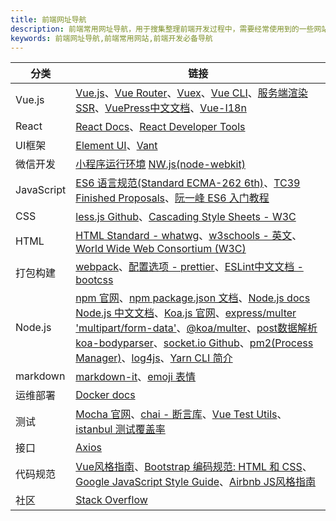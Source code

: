 ```yaml
---
title: 前端网址导航
description: 前端常用网址导航，用于搜集整理前端开发过程中，需要经常使用到的一些网站链接，方便快速访问，提高效率。包括：Vue.js、UI框架、JavaScript、CSS、打包构建、测试、接口请求等。比如 Vue.js 全家桶链接、JS TC39、阮一峰ES6入门、前端代码规范等链接。
keywords: 前端网址导航,前端常用网站,前端开发必备导航
---
```


分类 | 链接
--- | ---
Vue.js | [Vue.js](https://cn.vuejs.org/v2/guide/)、[Vue Router](https://router.vuejs.org/zh/)、[Vuex](https://vuex.vuejs.org/zh/)、[Vue CLI](https://cli.vuejs.org/zh/)、[服务端渲染SSR](https://ssr.vuejs.org/zh/)、[VuePress中文文档](https://www.vuepress.cn/)、[Vue-I18n](https://kazupon.github.io/vue-i18n/zh/)
React |  [React Docs](https://reactjs.org/docs/getting-started.html)、[React Developer Tools](https://chrome.google.com/webstore/detail/react-developer-tools/fmkadmapgofadopljbjfkapdkoienihi?hl=en)
UI框架 | [Element UI](https://element.eleme.cn/#/zh-CN/component/radio)、[Vant](https://vant-contrib.gitee.io/vant/#/zh-CN/)
微信开发 | [小程序运行环境](https://developers.weixin.qq.com/miniprogram/dev/framework/runtime/env.html) [NW.js(node-webkit)](https://github.com/nwjs/nw.js)
JavaScript | [ES6 语言规范(Standard ECMA-262 6th)](https://262.ecma-international.org/6.0/)、[TC39 Finished Proposals](https://github.com/tc39/proposals/blob/master/finished-proposals.md)、[阮一峰 ES6 入门教程](https://es6.ruanyifeng.com/)
CSS | [less.js Github](https://github.com/less/less.js)、[Cascading Style Sheets - W3C](https://www.w3.org/Style/CSS/)
HTML | [HTML Standard - whatwg](https://html.spec.whatwg.org/multipage/)、[w3schools - 英文](https://www.w3schools.com/html/default.asp)、[World Wide Web Consortium (W3C)](https://www.w3.org/)
打包构建 | [webpack](https://www.webpackjs.com/)、[配置选项 - prettier](https://prettier.io/docs/en/options.html)、[ESLint中文文档 - bootcss](https://eslint.bootcss.com/docs/user-guide/getting-started)
Node.js| [npm 官网](https://www.npmjs.com/)、[npm package.json 文档](https://docs.npmjs.com/cli/v6/configuring-npm/package-json#files)、[Node.js docs](https://nodejs.org/en/docs/) [Node.js 中文文档](http://nodejs.cn/api/)、[Koa.js 官网](https://koa.bootcss.com/#response)、[express/multer 'multipart/form-data'](https://github.com/expressjs/multer)、[@koa/multer](https://github.com/koajs/multer)、[post数据解析 koa-bodyparser](https://github.com/koajs/bodyparser)、[socket.io Github](https://github.com/socketio/socket.io#readme)、[pm2(Process Manager)](https://github.com/Unitech/pm2)、[log4js](https://github.com/log4js-node/log4js-node)、[Yarn CLI 简介](https://yarn.bootcss.com/docs/cli/)
markdown | [markdown-it](https://github.com/markdown-it/markdown-it)、[emoji 表情](https://github.com/markdown-it/markdown-it-emoji/blob/master/lib/data/full.json)
运维部署 | [Docker docs](https://docs.docker.com/get-started/overview/)
测试 | [Mocha 官网](https://mochajs.org/)、[chai - 断言库](https://github.com/chaijs/chai)、[Vue Test Utils](https://vue-test-utils.vuejs.org/zh/)、[istanbul 测试覆盖率](https://istanbul.js.org/)
接口 | [Axios](https://github.com/axios/axios)
代码规范 | [Vue风格指南](https://cn.vuejs.org/v2/style-guide/)、[Bootstrap 编码规范: HTML 和 CSS](https://codeguide.bootcss.com/)、[Google JavaScript Style Guide](http://google.github.io/styleguide/jsguide.html)、[Airbnb JS风格指南](https://github.com/airbnb/javascript)
社区 | [Stack Overflow](https://stackoverflow.com/questions/)